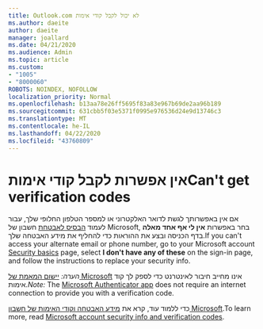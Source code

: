 ```yaml
---
title: Outlook.com לא יכול לקבל קודי אימות
ms.author: daeite
author: daeite
manager: joallard
ms.date: 04/21/2020
ms.audience: Admin
ms.topic: article
ms.custom:
- "1005"
- "8000060"
ROBOTS: NOINDEX, NOFOLLOW
localization_priority: Normal
ms.openlocfilehash: b13aa78e26ff5695f83a83e967b69de2aa96b189
ms.sourcegitcommit: 631cbb5f03e5371f0995e976536d24e9d13746c3
ms.translationtype: MT
ms.contentlocale: he-IL
ms.lasthandoff: 04/22/2020
ms.locfileid: "43760809"
---
```

# <a name="cant-get-verification-codes"></a><span data-ttu-id="2f201-102">אין אפשרות לקבל קודי אימות</span><span class="sxs-lookup"><span data-stu-id="2f201-102">Can't get verification codes</span></span>

<span data-ttu-id="2f201-103">אם אין באפשרותך לגשת לדואר האלקטרוני או למספר הטלפון החלופי שלך, עבור לעמוד [הבסיס לאבטחת](https://account.microsoft.com/security) חשבון של Microsoft, בחר באפשרות **אין לי אף אחד מאלה** בדף הכניסה ובצע את ההוראות כדי להחליף את מידע האבטחה שלך.</span><span class="sxs-lookup"><span data-stu-id="2f201-103">If you can't access your alternate email or phone number, go to your Microsoft account [Security basics](https://account.microsoft.com/security) page, select **I don't have any of these** on the sign-in page, and follow the instructions to replace your security info.</span></span>

<span data-ttu-id="2f201-104">*הערה:* [יישום המאמת של Microsoft](https://go.microsoft.com/fwlink/?linkid=2016117) אינו מחייב חיבור לאינטרנט כדי לספק לך קוד אימות.</span><span class="sxs-lookup"><span data-stu-id="2f201-104">*Note:* The [Microsoft Authenticator app](https://go.microsoft.com/fwlink/?linkid=2016117) does not require an internet connection to provide you with a verification code.</span></span>

<span data-ttu-id="2f201-105">כדי ללמוד עוד, קרא את [מידע האבטחה וקודי האימות של חשבון Microsoft](https://support.microsoft.com/help/12428/).</span><span class="sxs-lookup"><span data-stu-id="2f201-105">To learn more, read [Microsoft account security info and verification codes](https://support.microsoft.com/help/12428/).</span></span>